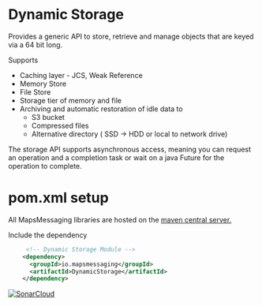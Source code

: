 # Dynamic Storage
Provides a generic API to store, retrieve and manage objects that are keyed via a 64 bit long.

Supports

- Caching layer - JCS, Weak Reference
- Memory Store 
- File Store
- Storage tier of memory and file
- Archiving and automatic restoration of idle data to 
  - S3 bucket
  - Compressed files
  - Alternative directory ( SSD -> HDD or local to network drive)

The storage API supports asynchronous access, meaning you can request an operation and a completion task or wait on a java Future for the operation to complete.


# pom.xml setup

All MapsMessaging libraries are hosted on the [maven central server.](https://central.sonatype.com/search?smo=true&q=mapsmessaging)

Include the dependency
``` xml
     <!-- Dynamic Storage Module -->
    <dependency>
      <groupId>io.mapsmessaging</groupId>
      <artifactId>DynamicStorage</artifactId>
    </dependency>
```   

[![SonarCloud](https://sonarcloud.io/images/project_badges/sonarcloud-white.svg)](https://sonarcloud.io/summary/new_code?id=dynamic_storage)
